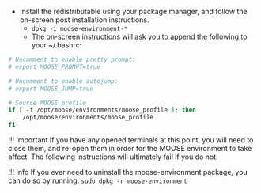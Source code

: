 * Install the redistributable using your package manager, and follow the on-screen post installation instructions.
    * `dpkg -i moose-environment-*`
    * The on-screen instructions will ask you to append the following to your ~/.bashrc:

```bash
# Uncomment to enable pretty prompt:
# export MOOSE_PROMPT=true

# Uncomment to enable autojump:
# export MOOSE_JUMP=true

# Source MOOSE profile
if [ -f /opt/moose/environments/moose_profile ]; then
  . /opt/moose/environments/moose_profile
fi
```

!!! Important
    If you have any opened terminals at this point, you will need to close them, and re-open them in order for the MOOSE environment to take affect. The following instructions will ultimately fail if you do not.

!!! Info
    If you ever need to uninstall the moose-environment package, you can do so by running: `sudo dpkg -r moose-environment`

